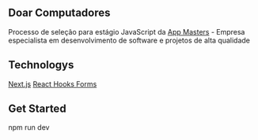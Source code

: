 ## Doar Computadores

Processo de seleção para estágio JavaScript da [App Masters](https://www.appmasters.io/) - Empresa especialista em desenvolvimento de software e projetos de alta qualidade

## Technologys
[Next.js](https://nextjs.org/)
[React Hooks Forms](https://react-hook-form.com/)

## Get Started

npm run dev
